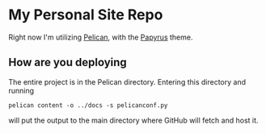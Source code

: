# My Personal Site Repo

Right now I'm utilizing [Pelican](https://getpelican.com/), with the [Papyrus](https://github.com/aleylara/Papyrus) theme.

## How are you deploying

The entire project is in the Pelican directory. Entering this directory and running

`pelican content -o ../docs -s pelicanconf.py`

will put the output to the main directory where GitHub will fetch and host it.